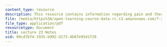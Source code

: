 ```yaml
---
content_type: resource
description: This resource contains information regarding pain and thermoreception.
file: /media/https%3A/open-learning-course-data-rc.s3.amazonaws.com/7-29j-cellular-neurobiology-spring-2012/09cd7bfd1935b992d1734b07e95d1f29_MIT7_29JS12_lecture23.pdf
file_type: application/pdf
resourcetype: Document
title: Lecture 23 Notes
uid: 09cd7bfd-1935-b992-d173-4b07e95d1f29
---
```

